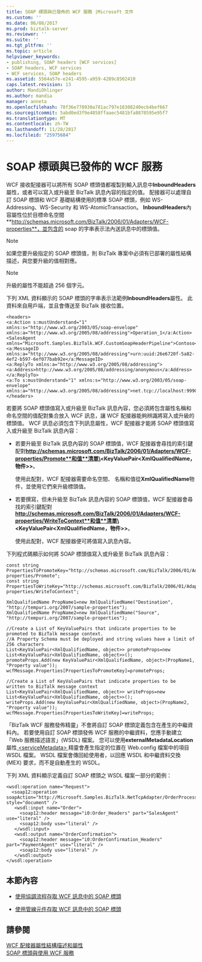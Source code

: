 ```yaml
---
title: SOAP 標頭與已發佈的 WCF 服務 |Microsoft 文件
ms.custom: ''
ms.date: 06/08/2017
ms.prod: biztalk-server
ms.reviewer: ''
ms.suite: ''
ms.tgt_pltfrm: ''
ms.topic: article
helpviewer_keywords:
- publishing, SOAP headers [WCF services]
- SOAP headers, WCF services
- WCF services, SOAP headers
ms.assetid: 5564a57e-e241-4595-a959-4289c8502410
caps.latest.revision: 13
author: MandiOhlinger
ms.author: mandia
manager: anneta
ms.openlocfilehash: 78f36e778930a781ac797e18308240ecb4bef667
ms.sourcegitcommit: 5abd0ed3f9e4858ffaaec5481bfa8878595e95f7
ms.translationtype: MT
ms.contentlocale: zh-TW
ms.lasthandoff: 11/28/2017
ms.locfileid: "25975684"
---
```

# <a name="soap-headers-with-published-wcf-services"></a>SOAP 標頭與已發佈的 WCF 服務
WCF 接收配接器可以將所有 SOAP 標頭值都複製到輸入訊息中**InboundHeaders**屬性，或者可以寫入或升級至 BizTalk 訊息內容的指定的值。 配接器可以處理自訂 SOAP 標頭和 WCF 基礎結構使用的標準 SOAP 標頭，例如 WS-Addressing、WS-Security 和 WS-AtomicTransaction。 **InboundHeaders**內容屬性位於目標命名空間**http://schemas.microsoft.com/BizTalk/2006/01/Adapters/WCF-properties**，並包含的 soap 的字串表示法內送訊息中的標頭值。  
  
> [!NOTE]
>  如果您要升級指定的 SOAP 標頭值，則 BizTalk 專案中必須有已部署的屬性結構描述，與您要升級的值相對應。  
  
> [!NOTE]
>  升級的屬性不能超過 256 個字元。  
  
 下列 XML 資料顯示的 SOAP 標頭的字串表示法範例**InboundHeaders**屬性。 此資料來自用戶端，並且會傳送至 BizTalk 接收位置。  
  
```  
<headers>  
<a:Action s:mustUnderstand="1" xmlns:s="http://www.w3.org/2003/05/soap-envelope" xmlns:a="http://www.w3.org/2005/08/addressing">Operation_1</a:Action>  
<SalesAgent xmlns="Microsoft.Samples.BizTalk.WCF.CustomSoapHeaderPipeline">Contoso</SalesAgent>  
<a:MessageID xmlns:a="http://www.w3.org/2005/08/addressing">urn:uuid:26e6720f-5a82-4ef2-b597-6ef077bab92e</a:MessageID>  
<a:ReplyTo xmlns:a="http://www.w3.org/2005/08/addressing"><a:Address>http://www.w3.org/2005/08/addressing/anonymous</a:Address></a:ReplyTo>  
<a:To s:mustUnderstand="1" xmlns:s="http://www.w3.org/2003/05/soap-envelope" xmlns:a="http://www.w3.org/2005/08/addressing">net.tcp://localhost:9990/NetTcpOrderProcess</a:To>  
</headers>  
```  
  
 若要將 SOAP 標頭值寫入或升級至 BizTalk 訊息內容，您必須將包含屬性名稱和命名空間的值配對集合放入 WCF 訊息，讓 WCF 配接器能夠辨識將寫入或升級的標頭值。 WCF 訊息必須包含下列訊息屬性，WCF 配接器才能將 SOAP 標頭值寫入或升級至 BizTalk 訊息內容：  
  
-   若要升級至 BizTalk 訊息內容的 SOAP 標頭值，WCF 配接器會尋找的索引鍵配對**http://schemas.microsoft.com/BizTalk/2006/01/Adapters/WCF-properties/Promote**和值**清單\<KeyValuePair\<XmlQualifiedName，物件\>\>**。  
  
     使用此配對，WCF 配接器需要命名空間、 名稱和值從**XmlQualifiedName**物件，並使用它們來升級標頭值。  
  
-   若要撰寫，但未升級至 BizTalk 訊息內容的 SOAP 標頭值，WCF 配接器會尋找的索引鍵配對**http://schemas.microsoft.com/BizTalk/2006/01/Adapters/WCF-properties/WriteToContext**和值**清單\<KeyValuePair\<XmlQualifiedName，物件\>\>**。  
  
     使用此配對，WCF 配接器便可將值寫入訊息內容。  
  
 下列程式碼顯示如何將 SOAP 標頭值寫入或升級至 BizTalk 訊息內容：  
  
```  
const string PropertiesToPromoteKey="http://schemas.microsoft.com/BizTalk/2006/01/Adapters/WCF-properties/Promote";  
const string PropertiesToWriteKey="http://schemas.microsoft.com/BizTalk/2006/01/Adapters/WCF-properties/WriteToContext";  
  
XmlQualifiedName PropName1=new XmlQualifiedName("Destination", "http://tempuri.org/2007/sample-properties");  
XmlQualifiedName PropName2=new XmlQualifiedName("Source", "http://tempuri.org/2007/sample-properties");  
  
//Create a List of KeyValuePairs that indicate properties to be promoted to BizTalk message context.   
//A Property Schema must be deployed and string values have a limit of 256 characters  
List<KeyValuePair<XmlQualifiedName, object>> promoteProps=new List<KeyValuePair<XmlQualifiedName, object>>();  
promoteProps.Add(new KeyValuePair<XmlQualifiedName, object>(PropName1, "Property value"));  
wcfMessage.Properties[PropertiesToPromoteKey]=promoteProps;  
  
//Create a List of KeyValuePairs that indicate properties to be written to BizTalk message context  
List<KeyValuePair<XmlQualifiedName, object>> writeProps=new List<KeyValuePair<XmlQualifiedName, object>>();  
writeProps.Add(new KeyValuePair<XmlQualifiedName, object>(PropName2, "Property value"));  
wcfMessage.Properties[PropertiesToWriteKey]=writeProps;  
```  
  
 「BizTalk WCF 服務發佈精靈」不會將自訂 SOAP 標頭定義包含在產生的中繼資料內。 若要使用自訂 SOAP 標頭發佈 WCF 服務的中繼資料，您應手動建立「Web 服務描述語言」(WSDL) 檔案。 您可以使用**externalMetadataLocation**屬性[ \<serviceMetadata\> ](http://go.microsoft.com/fwlink/?LinkId=89121)精靈會產生指定的位置在 Web.config 檔案中的項目WSDL 檔案。 WSDL 檔案會傳回給使用者，以回應 WSDL 和中繼資料交換 (MEX) 要求，而不是自動產生的 WSDL。  
  
 下列 XML 資料顯示定義自訂 SOAP 標頭之 WSDL 檔案一部分的範例：  
  
```  
<wsdl:operation name="Request">  
  <soap12:operation soapAction="http://Microsoft.Samples.BizTalk.NetTcpAdapter/OrderProcess/IOrderProcess/Request" style="document" />   
   <wsdl:input name="Order">  
     <soap12:header message="i0:Order_Headers" part="SalesAgent" use="literal" />   
     <soap12:body use="literal" />   
   </wsdl:input>  
   <wsdl:output name="OrderConfirmation">  
     <soap12:header message="i0:OrderConfirmation_Headers" part="PaymentAgent" use="literal" />   
     <soap12:body use="literal" />   
   </wsdl:output>  
</wsdl:operation>  
```  
  
## <a name="in-this-section"></a>本節內容  
  
-   [使用協調流程存取 WCF 訊息中的 SOAP 標頭](../core/accessing-soap-headers-in-wcf-messages-with-orchestrations.md)  
  
-   [使用管線元件存取 WCF 訊息中的 SOAP 標頭](../core/accessing-soap-headers-in-wcf-messages-with-pipeline-components.md)  
  
## <a name="see-also"></a>請參閱  
 [WCF 配接器屬性結構描述和屬性](../core/wcf-adapters-property-schema-and-properties.md)   
 [SOAP 標頭與使用 WCF 服務](../core/soap-headers-with-consumed-wcf-services.md)